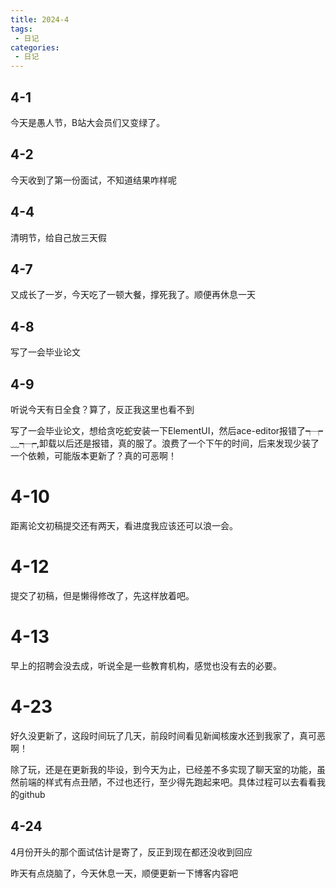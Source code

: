 ```yaml
---
title: 2024-4
tags:
 - 日记
categories: 
 - 日记
---
```


## 4-1
今天是愚人节，B站大会员们又变绿了。

## 4-2
今天收到了第一份面试，不知道结果咋样呢

## 4-4
清明节，给自己放三天假

## 4-7
又成长了一岁，今天吃了一顿大餐，撑死我了。顺便再休息一天

## 4-8
写了一会毕业论文

## 4-9
听说今天有日全食？算了，反正我这里也看不到

写了一会毕业论文，想给贪吃蛇安装一下ElementUI，然后ace-editor报错了┭┮﹏┭┮,卸载以后还是报错，真的服了。浪费了一个下午的时间，后来发现少装了一个依赖，可能版本更新了？真的可恶啊！

# 4-10
距离论文初稿提交还有两天，看进度我应该还可以浪一会。

# 4-12
提交了初稿，但是懒得修改了，先这样放着吧。

# 4-13
早上的招聘会没去成，听说全是一些教育机构，感觉也没有去的必要。

# 4-23
好久没更新了，这段时间玩了几天，前段时间看见新闻核废水还到我家了，真可恶啊！

除了玩，还是在更新我的毕设，到今天为止，已经差不多实现了聊天室的功能，虽然前端的样式有点丑陋，不过也还行，至少得先跑起来吧。具体过程可以去看看我的github

## 4-24
4月份开头的那个面试估计是寄了，反正到现在都还没收到回应

昨天有点烧脑了，今天休息一天，顺便更新一下博客内容吧
